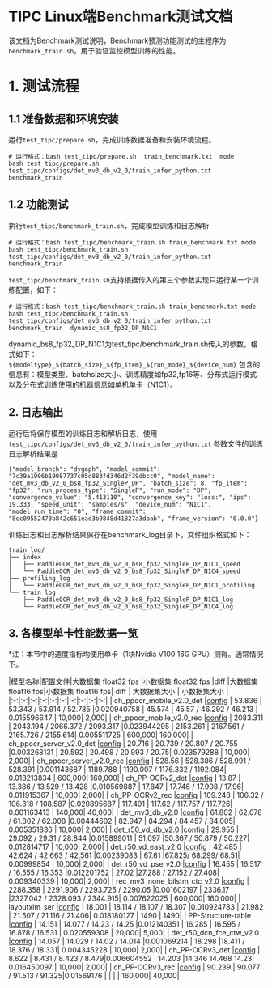 # TIPC Linux端Benchmark测试文档

该文档为Benchmark测试说明，Benchmark预测功能测试的主程序为`benchmark_train.sh`，用于验证监控模型训练的性能。

# 1. 测试流程

## 1.1 准备数据和环境安装

运行`test_tipc/prepare.sh`，完成训练数据准备和安装环境流程。

```shell
# 运行格式：bash test_tipc/prepare.sh  train_benchmark.txt  mode
bash test_tipc/prepare.sh test_tipc/configs/det_mv3_db_v2_0/train_infer_python.txt benchmark_train
```

## 1.2 功能测试

执行`test_tipc/benchmark_train.sh`，完成模型训练和日志解析

```shell
# 运行格式：bash test_tipc/benchmark_train.sh train_benchmark.txt mode
bash test_tipc/benchmark_train.sh test_tipc/configs/det_mv3_db_v2_0/train_infer_python.txt benchmark_train

```

`test_tipc/benchmark_train.sh`支持根据传入的第三个参数实现只运行某一个训练配置，如下：

```shell
# 运行格式：bash test_tipc/benchmark_train.sh train_benchmark.txt mode
bash test_tipc/benchmark_train.sh test_tipc/configs/det_mv3_db_v2_0/train_infer_python.txt benchmark_train  dynamic_bs8_fp32_DP_N1C1
```

dynamic_bs8_fp32_DP_N1C1为test_tipc/benchmark_train.sh传入的参数，格式如下：
`${modeltype}_${batch_size}_${fp_item}_${run_mode}_${device_num}`
包含的信息有：模型类型、batchsize大小、训练精度如fp32,fp16等、分布式运行模式以及分布式训练使用的机器信息如单机单卡（N1C1）。

## 2. 日志输出

运行后将保存模型的训练日志和解析日志，使用 `test_tipc/configs/det_mv3_db_v2_0/train_infer_python.txt` 参数文件的训练日志解析结果是：

```
{"model_branch": "dygaph", "model_commit": "7c39a1996b19087737c05d883fd346d2f39dbcc0", "model_name": "det_mv3_db_v2_0_bs8_fp32_SingleP_DP", "batch_size": 8, "fp_item": "fp32", "run_process_type": "SingleP", "run_mode": "DP", "convergence_value": "5.413110", "convergence_key": "loss:", "ips": 19.333, "speed_unit": "samples/s", "device_num": "N1C1", "model_run_time": "0", "frame_commit": "8cc09552473b842c651ead3b9848d41827a3dbab", "frame_version": "0.0.0"}
```

训练日志和日志解析结果保存在benchmark_log目录下，文件组织格式如下：

```
train_log/
├── index
│   ├── PaddleOCR_det_mv3_db_v2_0_bs8_fp32_SingleP_DP_N1C1_speed
│   └── PaddleOCR_det_mv3_db_v2_0_bs8_fp32_SingleP_DP_N1C4_speed
├── profiling_log
│   └── PaddleOCR_det_mv3_db_v2_0_bs8_fp32_SingleP_DP_N1C1_profiling
└── train_log
    ├── PaddleOCR_det_mv3_db_v2_0_bs8_fp32_SingleP_DP_N1C1_log
    └── PaddleOCR_det_mv3_db_v2_0_bs8_fp32_SingleP_DP_N1C4_log
```

## 3. 各模型单卡性能数据一览

*注：本节中的速度指标均使用单卡（1块Nvidia V100 16G GPU）测得。通常情况下。

|模型名称|配置文件|大数据集 float32 fps |小数据集 float32 fps |diff |大数据集 float16 fps|小数据集 float16 fps| diff |
大数据集大小 | 小数据集大小 |
|:-:|:-:|:-:|:-:|:-:|:-:|:-:|:-:|:-:|:-:|
| ch_ppocr_mobile_v2.0_det |[config](../configs/ch_ppocr_mobile_v2.0_det/train_infer_python.txt) | 53.836 | 53.343 /
53.914 / 52.785 |0.020940758 | 45.574 | 45.57 / 46.292 / 46.213 | 0.015596647 | 10,000| 2,000|
| ch_ppocr_mobile_v2.0_rec |[config](../configs/ch_ppocr_mobile_v2.0_rec/train_infer_python.txt) | 2083.311 | 2043.194 /
2066.372 / 2093.317 |0.023944295 | 2153.261 | 2167.561 / 2165.726 / 2155.614| 0.005511725 | 600,000| 160,000|
| ch_ppocr_server_v2.0_det |[config](../configs/ch_ppocr_server_v2.0_det/train_infer_python.txt) | 20.716 | 20.739 /
20.807 / 20.755 |0.003268131 | 20.592 | 20.498 / 20.993 / 20.75| 0.023579288 | 10,000| 2,000|
| ch_ppocr_server_v2.0_rec |[config](../configs/ch_ppocr_server_v2.0_rec/train_infer_python.txt) | 528.56 | 528.386 /
528.991 / 528.391 |0.001143687 | 1189.788 | 1190.007 / 1176.332 / 1192.084| 0.013213834 | 600,000| 160,000|
| ch_PP-OCRv2_det |[config](../configs/ch_PP-OCRv2_det/train_infer_python.txt) | 13.87 | 13.386 / 13.529 / 13.428
|0.010569887 | 17.847 | 17.746 / 17.908 / 17.96| 0.011915367 | 10,000| 2,000|
| ch_PP-OCRv2_rec |[config](../configs/ch_PP-OCRv2_rec/train_infer_python.txt) | 109.248 | 106.32 / 106.318 / 108.587
|0.020895687 | 117.491 | 117.62 / 117.757 / 117.726| 0.001163413 | 140,000| 40,000|
| det_mv3_db_v2.0 |[config](../configs/det_mv3_db_v2_0/train_infer_python.txt) | 61.802 | 62.078 / 61.802 / 62.008
|0.00444602 | 82.947 | 84.294 / 84.457 / 84.005| 0.005351836 | 10,000| 2,000|
| det_r50_vd_db_v2.0 |[config](../configs/det_r50_vd_db_v2.0/train_infer_python.txt) | 29.955 | 29.092 / 29.31 / 28.844
|0.015899011 | 51.097 |50.367 / 50.879 / 50.227| 0.012814717 | 10,000| 2,000|
| det_r50_vd_east_v2.0 |[config](../configs/det_r50_vd_east_v2.0/train_infer_python.txt) | 42.485 | 42.624 / 42.663 /
42.561 |0.00239083 | 67.61 |67.825/ 68.299/ 68.51| 0.00999854 | 10,000| 2,000|
| det_r50_vd_pse_v2.0 |[config](../configs/det_r50_vd_pse_v2.0/train_infer_python.txt) | 16.455 | 16.517 / 16.555 /
16.353 |0.012201752 | 27.02 |27.288 / 27.152 / 27.408| 0.009340339 | 10,000| 2,000|
| rec_mv3_none_bilstm_ctc_v2.0 |[config](../configs/rec_mv3_none_bilstm_ctc_v2.0/train_infer_python.txt) | 2288.358 |
2291.906 / 2293.725 / 2290.05 |0.001602197 | 2336.17 |2327.042 / 2328.093 / 2344.915| 0.007622025 | 600,000| 160,000|
| layoutxlm_ser |[config](../configs/layoutxlm/train_infer_python.txt) | 18.001 | 18.114 / 18.107 / 18.307
|0.010924783 | 21.982 | 21.507 / 21.116 / 21.406| 0.018180127 | 1490 | 1490|
| PP-Structure-table |[config](../configs/en_table_structure/train_infer_python.txt) | 14.151 | 14.077 / 14.23 / 14.25
|0.012140351 | 16.285 | 16.595 / 16.878 / 16.531 | 0.020559308 | 20,000| 5,000|
| det_r50_dcn_fce_ctw_v2.0 |[config](../configs/det_r50_dcn_fce_ctw_v2.0/train_infer_python.txt) | 14.057 | 14.029 /
14.02 / 14.014 |0.001069214 | 18.298 |18.411 / 18.376 / 18.331| 0.004345228 | 10,000| 2,000|
| ch_PP-OCRv3_det |[config](../configs/ch_PP-OCRv3_det/train_infer_python.txt) | 8.622 | 8.431 / 8.423 /
8.479|0.006604552 | 14.203 |14.346 14.468 14.23| 0.016450097 | 10,000| 2,000|
| ch_PP-OCRv3_rec |[config](../configs/ch_PP-OCRv3_rec/train_infer_python.txt) | 90.239 | 90.077 / 91.513 /
91.325|0.01569176 | | | | 160,000| 40,000|
